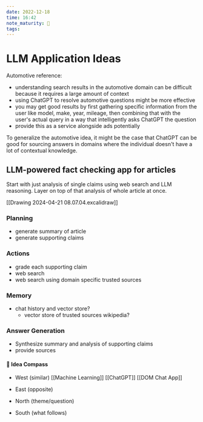 ```yaml
---
date: 2022-12-18
time: 16:42
note_maturity: 🌱
tags: 
---
```

# LLM AppIication Ideas

Automotive reference:
- understanding search results in the automotive domain can be difficult because it requires a large amount of context
- using ChatGPT to resolve automotive questions might be more effective
- you may get good results by first gathering specific information from the user like model, make, year, mileage, then combining that with the user's actual query in a way that intelligently asks ChatGPT the question
- provide this as a service alongside ads potentially

To generalize the automotive idea, it might be the case that ChatGPT can be good for sourcing answers in domains where the individual doesn't have a lot of contextual knowledge. 

## LLM-powered fact checking app for articles

Start with just analysis of single claims using web search and LLM reasoning.
Layer on top of that analysis of whole article at once.

[[Drawing 2024-04-21 08.07.04.excalidraw]]
### Planning

- generate summary of article
- generate supporting claims

### Actions

- grade each supporting claim
- web search
- web search using domain specific trusted sources

### Memory

- chat history and vector store?
	- vector store of trusted sources wikipedia?

### Answer Generation

- Synthesize summary and analysis of supporting claims
- provide sources












#### 🧭  Idea Compass
- West  (similar) 
[[Machine Learning]]
[[ChatGPT]]
[[DOM Chat App]]
- East (opposite)

- North (theme/question)

- South (what follows)
